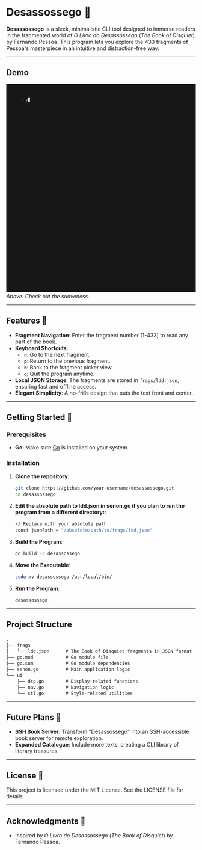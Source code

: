 # Desassossego 📖

**Desassossego** is a sleek, minimalistic CLI tool designed to immerse readers in the fragmented world of *O Livro do Desassossego* (*The Book of Disquiet*) by Fernando Pessoa. This program lets you explore the 433 fragments of Pessoa's masterpiece in an intuitive and distraction-free way.

---

## **Demo**
![Desassossego Demo](assets/ldd.gif)  
*Above: Check out the suaveness.*

---

## Features 🌟
- **Fragment Navigation**: Enter the fragment number (1-433) to read any part of the book.
- **Keyboard Shortcuts**:
  - **`n`**: Go to the next fragment.
  - **`p`**: Return to the previous fragment.
  - **`b`**: Back to the fragment picker view.
  - **`q`**: Quit the program anytime.
- **Local JSON Storage**: The fragments are stored in `frags/ldd.json`, ensuring fast and offline access.
- **Elegant Simplicity**: A no-frills design that puts the text front and center.

---

## Getting Started 🚀

### Prerequisites
- **Go**: Make sure [Go](https://golang.org/) is installed on your system.

### Installation
1. **Clone the repository**:
   ```bash
   git clone https://github.com/your-username/desassossego.git
   cd desassossego
   ```
2. **Edit the absolute path to ldd.json in senon.go if you plan to run the program from a different directory:**:
   ```bash
   // Replace with your absolute path
   const jsonPath = "/absolute/path/to/frags/ldd.json"
   ```
3. **Build the Program**:
   ```bash
   go build -o desassossego
   ```
4. **Move the Executable**:
   ```bash
   sudo mv desassossego /usr/local/bin/
   ```
5. **Run the Program**:
   ```bash
   desassossego
   ```
---

## **Project Structure**
```plaintext
.
├── frags
│   └── ldd.json      # The Book of Disquiet fragments in JSON format
├── go.mod            # Go module file
├── go.sum            # Go module dependencies
├── senon.go          # Main application logic
└── ui
    ├── dsp.go        # Display-related functions
    ├── nav.go        # Navigation logic
    └── stl.go        # Style-related utilities
```

---

## Future Plans 🔮
- **SSH Book Server**: Transform "Desassossego" into an SSH-accessible book server for remote exploration.
- **Expanded Catalogue**: Include more texts, creating a CLI library of literary treasures.

---

## License 📜
This project is licensed under the MIT License. See the LICENSE file for details.

---

## Acknowledgments 🙌
- Inspired by *O Livro do Desassossego* (*The Book of Disquiet*) by Fernando Pessoa.
